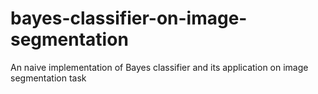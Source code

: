 # bayes-classifier-on-image-segmentation
An naive implementation of Bayes classifier and its application on image segmentation task
